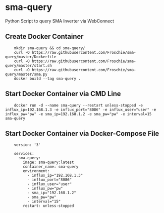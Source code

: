 # sma-query
Python Script to query SMA Inverter via WebConnect


## Create Docker Container

```
    mkdir sma-query && cd sma-query/
    curl -O https://raw.githubusercontent.com/Froschie/sma-query/master/Dockerfile
    curl -O https://raw.githubusercontent.com/Froschie/sma-query/master/start.sh
    curl -O https://raw.githubusercontent.com/Froschie/sma-query/master/sma.py
    docker build --tag sma-query .
```

## Start Docker Container via CMD Line
```
    docker run -d --name sma-query --restart unless-stopped -e influx_ip=192.168.1.3 -e influx_port="8086" -e influx_user="user" -e influx_pw="pw" -e sma_ip=192.168.1.2 -e sma_pw="pw" -e interval=15 sma-query
```

## Start Docker Container via Docker-Compose File
```
    version: '3'

    services:
      sma-query:
        image: sma-query:latest
        container_name: sma-query
        environment:
          - influx_ip="192.168.1.3"
          - influx_port="8086"
          - influx_user="user"
          - influx_pw="pw"
          - sma_ip="192.168.1.2"
          - sma_pw="pw"
          - interval="15"
        restart: unless-stopped
```
